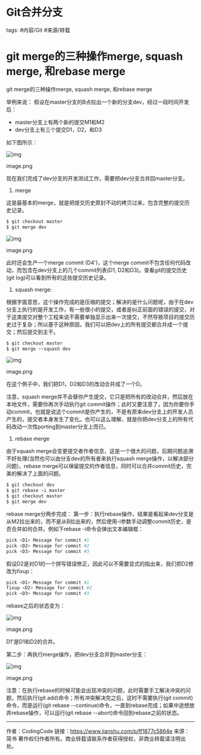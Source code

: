 # Git合并分支


tags: #内容/Git #来源/转载 


# git merge的三种操作merge, squash merge, 和rebase merge





git merge的三种操作merge, squash merge, 和rebase merge

举例来说：
假设在master分支的B点拉出一个新的分支dev，经过一段时间开发后：

- master分支上有两个新的提交M1和M2
- dev分支上有三个提交D1，D2，和D3

如下图所示：

![img](https:////upload-images.jianshu.io/upload_images/6035627-cc0a26ddd001d80d.png?imageMogr2/auto-orient/strip|imageView2/2/w/704)

image.png

现在我们完成了dev分支的开发测试工作，需要把dev分支合并回master分支。

1. merge

这是最基本的merge，就是把提交历史原封不动的拷贝过来，包含完整的提交历史记录。



```ruby
$ git checkout master
$ git merge dev
```

![img](https:////upload-images.jianshu.io/upload_images/6035627-97f36fc78c9a99f6.png?imageMogr2/auto-orient/strip|imageView2/2/w/1099)

image.png

此时还会生产一个merge commit (D4')，这个merge commit不包含任何代码改动，而包含在dev分支上的几个commit列表(D1, D2和D3)。查看git的提交历史(git log)可以看到所有的这些提交历史记录。

1. squash merge:

根据字面意思，这个操作完成的是压缩的提交；解决的是什么问题呢，由于在dev分支上执行的是开发工作，有一些很小的提交，或者是纠正前面的错误的提交，对于这类提交对整个工程来说不需要单独显示出来一次提交，不然导致项目的提交历史过于复杂；所以基于这种原因，我们可以把dev上的所有提交都合并成一个提交；然后提交到主干。



```ruby
$ git checkout master
$ git merge --squash dev
```

![img](https:////upload-images.jianshu.io/upload_images/6035627-ce670a59578a3cdf.png?imageMogr2/auto-orient/strip|imageView2/2/w/724)

image.png

在这个例子中，我们把D1，D2和D3的改动合并成了一个D。

注意，squash merge并不会替你产生提交，它只是把所有的改动合并，然后放在本地文件，需要你再次手动执行git commit操作；此时又要注意了，因为你要你手动commit，也就是说这个commit是你产生的，不是有原来dev分支上的开发人员产生的，提交者本身发生了变化。也可以这么理解，就是你把dev分支上的所有代码改动一次性porting到master分支上而已。

1. rebase merge

由于squash merge会变更提交者作者信息，这是一个很大的问题，后期问题追溯不好处理(当然也可以由分支dev的所有者来执行squash merge操作，以解决部分问题)，rebase merge可以保留提交的作者信息，同时可以合并commit历史，完美的解决了上面的问题。



```ruby
$ git checkout dev
$ git rebase -i master
$ git checkout master
$ git merge dev
```

rebase merge分两步完成：
第一步：执行rebase操作，结果是看起来dev分支是从M2拉出来的，而不是从B拉出来的，然后使用-i参数手动调整commit历史，是否合并如何合并。例如下rebase -i命令会弹出文本编辑框：



```bash
pick <D1> Message for commit #1
pick <D2> Message for commit #2
pick <D3> Message for commit #3
```

假设D2是对D1的一个拼写错误修正，因此可以不需要显式的指出来，我们把D2修改为fixup：



```bash
pick <D1> Message for commit #1
fixup <D2> Message for commit #2
pick <D3> Message for commit #3
```

rebase之后的状态变为：



![img](https:////upload-images.jianshu.io/upload_images/6035627-fa1836ff4bfb6a27.png?imageMogr2/auto-orient/strip|imageView2/2/w/825)

image.png

D1'是D1和D2的合并。

第二步：再执行merge操作，把dev分支合并到master分支：



![img](https:////upload-images.jianshu.io/upload_images/6035627-59db55375cfa040f.png?imageMogr2/auto-orient/strip|imageView2/2/w/842)

image.png

注意：在执行rebase的时候可能会出现冲突的问题，此时需要手工解决冲突的问题，然后执行(git add)命令；所有冲突解决完之后，这时不需要执行(git commit)命令，而是运行(git rebase --continue)命令，一直到rebase完成；如果中途想放弃rebase操作，可以运行(git rebase --abort)命令回到rebase之前的状态。



---

作者：CodingCode
链接：https://www.jianshu.com/p/ff1877c5864e
来源：简书
著作权归作者所有。商业转载请联系作者获得授权，非商业转载请注明出处。
